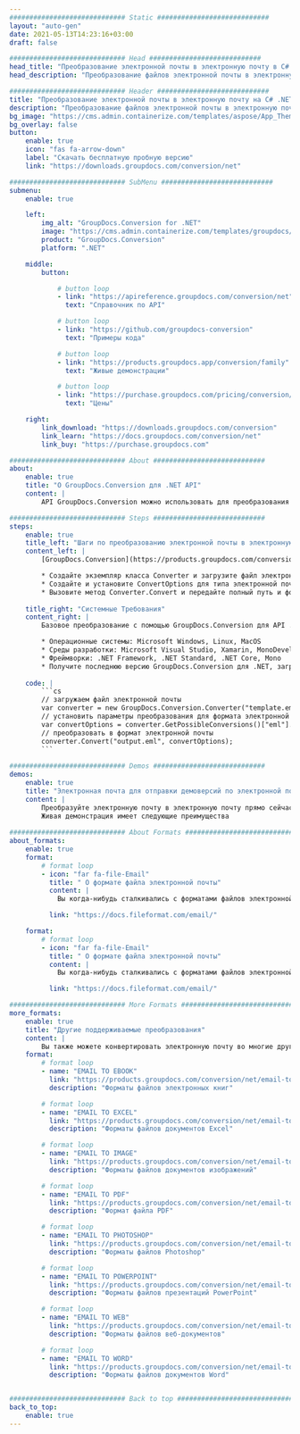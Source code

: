 ```yaml
---
############################# Static ############################
layout: "auto-gen"
date: 2021-05-13T14:23:16+03:00
draft: false

############################# Head ############################
head_title: "Преобразование электронной почты в электронную почту в C# .NET VB.NET"
head_description: "Преобразование файлов электронной почты в электронную почту и более 80 других форматов файлов с помощью собственного API преобразования документов для приложений .NET (C#, ASP.NET, VB.NET, .NET Core)."

############################# Header ############################
title: "Преобразование электронной почты в электронную почту на C# .NET"
description: "Преобразование файлов электронной почты в электронную почту и более 80 других форматов файлов с помощью собственного API преобразования документов для приложений .NET (C#, ASP.NET, VB.NET, .NET Core)."
bg_image: "https://cms.admin.containerize.com/templates/aspose/App_Themes/V3/images/bg/header1.png"
bg_overlay: false
button:
    enable: true
    icon: "fas fa-arrow-down"
    label: "Скачать бесплатную пробную версию"
    link: "https://downloads.groupdocs.com/conversion/net"

############################# SubMenu ############################
submenu:
    enable: true

    left:
        img_alt: "GroupDocs.Conversion for .NET"
        image: "https://cms.admin.containerize.com/templates/groupdocs/images/product-logos/90x90-noborder/groupdocs-conversion-net.png"
        product: "GroupDocs.Conversion"
        platform: ".NET"

    middle:
        button:

            # button loop
            - link: "https://apireference.groupdocs.com/conversion/net"
              text: "Справочник по API"

            # button loop
            - link: "https://github.com/groupdocs-conversion"
              text: "Примеры кода"

            # button loop
            - link: "https://products.groupdocs.app/conversion/family"
              text: "Живые демонстрации"

            # button loop
            - link: "https://purchase.groupdocs.com/pricing/conversion/net"
              text: "Цены"

    right:
        link_download: "https://downloads.groupdocs.com/conversion"
        link_learn: "https://docs.groupdocs.com/conversion/net"
        link_buy: "https://purchase.groupdocs.com"

############################# About ############################
about:
    enable: true
    title: "О GroupDocs.Conversion для .NET API"
    content: |
        API GroupDocs.Conversion можно использовать для преобразования Microsoft Word, Excel, PowerPoint, PDF, Visio и других форматов. GroupDocs.Conversion — это автономный API, который подходит для серверных и внутренних систем, где требуется высокая производительность. Он не зависит от какого-либо программного обеспечения, такого как Microsoft или Open Office.

############################# Steps ############################
steps:
    enable: true
    title_left: "Шаги по преобразованию электронной почты в электронную почту на C#"
    content_left: |
        [GroupDocs.Conversion](https://products.groupdocs.com/conversion/net/) позволяет разработчикам легко преобразовать файл электронной почты в электронную почту, используя несколько строк кода.

        * Создайте экземпляр класса Converter и загрузите файл электронной почты с полным путем
        * Создайте и установите ConvertOptions для типа электронной почты
        * Вызовите метод Converter.Convert и передайте полный путь и формат (Email) в качестве параметра
        
    title_right: "Системные Требования"
    content_right: |
        Базовое преобразование с помощью GroupDocs.Conversion для API .NET можно выполнить, выполнив несколько простых шагов. Наши API поддерживаются на всех основных платформах и операционных системах. Перед выполнением приведенного ниже кода убедитесь, что в вашей системе установлены следующие предварительные компоненты.

        * Операционные системы: Microsoft Windows, Linux, MacOS
        * Среды разработки: Microsoft Visual Studio, Xamarin, MonoDevelop
        * Фреймворки: .NET Framework, .NET Standard, .NET Core, Mono
        * Получите последнюю версию GroupDocs.Conversion для .NET, загруженную с [Nuget](https://www.nuget.org/packages/groupdocs.conversion)
        
    code: |
        ```cs
        // загружаем файл электронной почты
        var converter = new GroupDocs.Conversion.Converter("template.eml");
        // установить параметры преобразования для формата электронной почты
        var convertOptions = converter.GetPossibleConversions()["eml"].ConvertOptions;
        // преобразовать в формат электронной почты
        converter.Convert("output.eml", convertOptions);
        ```
        
############################# Demos ############################
demos:
    enable: true
    title: "Электронная почта для отправки демоверсий по электронной почте"
    content: |
        Преобразуйте электронную почту в электронную почту прямо сейчас, посетив веб-сайт [GroupDocs.Conversion Живые демонстрации](https://products.groupdocs.app/conversion/email-to-email).
        Живая демонстрация имеет следующие преимущества
        
############################# About Formats ############################
about_formats:
    enable: true
    format:
        # format loop
        - icon: "far fa-file-Email"
          title: " О формате файла электронной почты"
          content: |
            Вы когда-нибудь сталкивались с форматами файлов электронной почты и не могли их открыть? Вы попали в нужное место, мы собираемся объяснить, что такое форматы файлов электронной почты и какое рекомендуемое программное обеспечение может открывать или использовать их. Форматы файлов электронной почты используются приложениями электронной почты для хранения различных данных, включая сообщения электронной почты, вложения, папки, адресные книги и т. д. Форматы файлов электронной почты в основном связаны с файлом сообщения электронной почты Outlook Express. Иные типы файлов также могут использовать расширение файла Email. Существует несколько распространенных типов файлов, используемых в электронной почте. Ниже приведен список наиболее популярных форматов файлов, используемых различными почтовыми клиентами для хранения сообщений электронной почты и других связанных данных.

          link: "https://docs.fileformat.com/email/"

    format:
        # format loop
        - icon: "far fa-file-Email"
          title: " О формате файла электронной почты"
          content: |
            Вы когда-нибудь сталкивались с форматами файлов электронной почты и не могли их открыть? Вы попали в нужное место, мы собираемся объяснить, что такое форматы файлов электронной почты и какое рекомендуемое программное обеспечение может открывать или использовать их. Форматы файлов электронной почты используются приложениями электронной почты для хранения различных данных, включая сообщения электронной почты, вложения, папки, адресные книги и т. д. Форматы файлов электронной почты в основном связаны с файлом сообщения электронной почты Outlook Express. Иные типы файлов также могут использовать расширение файла Email. Существует несколько распространенных типов файлов, используемых в электронной почте. Ниже приведен список наиболее популярных форматов файлов, используемых различными почтовыми клиентами для хранения сообщений электронной почты и других связанных данных.

          link: "https://docs.fileformat.com/email/"

############################# More Formats ############################
more_formats:
    enable: true
    title: "Другие поддерживаемые преобразования"
    content: |
        Вы также можете конвертировать электронную почту во многие другие форматы файлов. Пожалуйста, ознакомьтесь с полным списком ниже.
    format: 
        # format loop
        - name: "EMAIL TO EBOOK"
          link: "https://products.groupdocs.com/conversion/net/email-to-ebook"
          description: "Форматы файлов электронных книг"

        # format loop
        - name: "EMAIL TO EXCEL"
          link: "https://products.groupdocs.com/conversion/net/email-to-excel"
          description: "Форматы файлов документов Excel"

        # format loop
        - name: "EMAIL TO IMAGE"
          link: "https://products.groupdocs.com/conversion/net/email-to-image"
          description: "Форматы файлов документов изображений"

        # format loop
        - name: "EMAIL TO PDF"
          link: "https://products.groupdocs.com/conversion/net/email-to-pdf"
          description: "Формат файла PDF"

        # format loop
        - name: "EMAIL TO PHOTOSHOP"
          link: "https://products.groupdocs.com/conversion/net/email-to-photoshop"
          description: "Форматы файлов Photoshop"

        # format loop
        - name: "EMAIL TO POWERPOINT"
          link: "https://products.groupdocs.com/conversion/net/email-to-powerpoint"
          description: "Форматы файлов презентаций PowerPoint"

        # format loop
        - name: "EMAIL TO WEB"
          link: "https://products.groupdocs.com/conversion/net/email-to-web"
          description: "Форматы файлов веб-документов"

        # format loop
        - name: "EMAIL TO WORD"
          link: "https://products.groupdocs.com/conversion/net/email-to-word"
          description: "Форматы файлов документов Word"


############################# Back to top ###############################
back_to_top:
    enable: true
---
```

